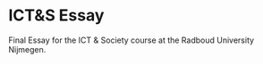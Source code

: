 ICT&S Essay
===========

Final Essay for the ICT & Society course at the 
Radboud University Nijmegen.


